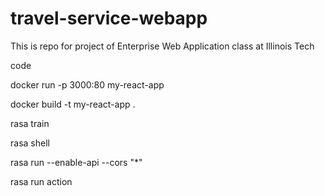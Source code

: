 # travel-service-webapp
This is repo for project of Enterprise Web Application class at Illinois Tech

code

 docker run -p 3000:80 my-react-app

 
 docker build -t my-react-app .

 
 rasa train
 
 rasa shell

 
 rasa run --enable-api --cors "*"

 
 rasa run action
